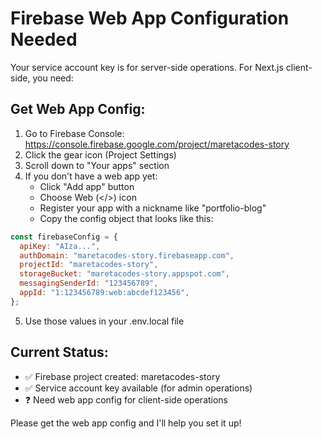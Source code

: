# Firebase Web App Configuration Needed

Your service account key is for server-side operations. For Next.js client-side, you need:

## Get Web App Config:

1. Go to Firebase Console: https://console.firebase.google.com/project/maretacodes-story
2. Click the gear icon (Project Settings)
3. Scroll down to "Your apps" section
4. If you don't have a web app yet:
   - Click "Add app" button
   - Choose Web (</>) icon
   - Register your app with a nickname like "portfolio-blog"
   - Copy the config object that looks like this:

```javascript
const firebaseConfig = {
  apiKey: "AIza...",
  authDomain: "maretacodes-story.firebaseapp.com",
  projectId: "maretacodes-story",
  storageBucket: "maretacodes-story.appspot.com",
  messagingSenderId: "123456789",
  appId: "1:123456789:web:abcdef123456",
};
```

5. Use those values in your .env.local file

## Current Status:

- ✅ Firebase project created: maretacodes-story
- ✅ Service account key available (for admin operations)
- ❓ Need web app config for client-side operations

Please get the web app config and I'll help you set it up!
